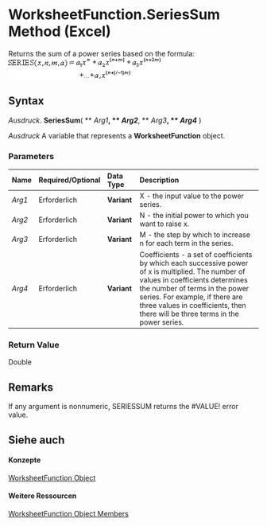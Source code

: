 
# WorksheetFunction.SeriesSum Method (Excel)

Returns the sum of a power series based on the formula:
![](images/awfsrssm_ZA06051246.gif)




## Syntax

 _Ausdruck_. **SeriesSum**( ** _Arg1_**, ** _Arg2_**, ** _Arg3_**, ** _Arg4_** )

 _Ausdruck_ A variable that represents a **WorksheetFunction** object.


### Parameters



|**Name**|**Required/Optional**|**Data Type**|**Description**|
|:-----|:-----|:-----|:-----|
| _Arg1_|Erforderlich|**Variant**|X - the input value to the power series.|
| _Arg2_|Erforderlich|**Variant**|N - the initial power to which you want to raise x.|
| _Arg3_|Erforderlich|**Variant**|M - the step by which to increase n for each term in the series.|
| _Arg4_|Erforderlich|**Variant**|Coefficients - a set of coefficients by which each successive power of x is multiplied. The number of values in coefficients determines the number of terms in the power series. For example, if there are three values in coefficients, then there will be three terms in the power series.|

### Return Value

Double


## Remarks

If any argument is nonnumeric, SERIESSUM returns the #VALUE! error value.


## Siehe auch


#### Konzepte


[WorksheetFunction Object](7b1d5639-363d-632c-2cf0-2232562646b6.md)
#### Weitere Ressourcen


[WorksheetFunction Object Members](http://msdn.microsoft.com/library/6811ca87-4b53-0bff-88c9-30bf7497879a%28Office.15%29.aspx)